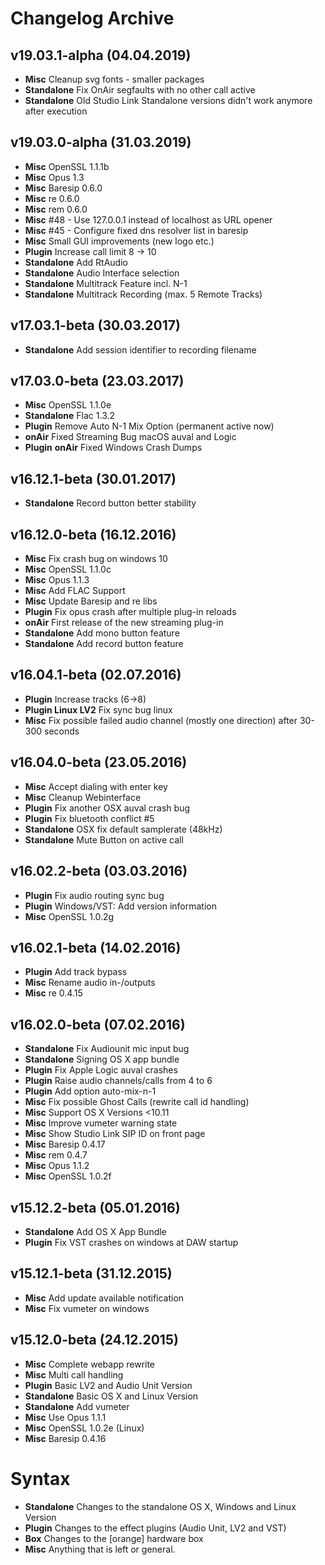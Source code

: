 # Changelog Archive


## v19.03.1-alpha (04.04.2019)

- **Misc** Cleanup svg fonts - smaller packages
- **Standalone** Fix OnAir segfaults with no other call active
- **Standalone** Old Studio Link Standalone versions didn't work anymore after execution


## v19.03.0-alpha (31.03.2019)

- **Misc** OpenSSL 1.1.1b
- **Misc** Opus 1.3
- **Misc** Baresip 0.6.0
- **Misc** re 0.6.0
- **Misc** rem 0.6.0
- **Misc** #48 - Use 127.0.0.1 instead of localhost as URL opener
- **Misc** #45 - Configure fixed dns resolver list in baresip
- **Misc** Small GUI improvements (new logo etc.)
- **Plugin** Increase call limit 8 -> 10
- **Standalone** Add RtAudio 
- **Standalone** Audio Interface selection
- **Standalone** Multitrack Feature incl. N-1
- **Standalone** Multitrack Recording (max. 5 Remote Tracks)


## v17.03.1-beta (30.03.2017)

- **Standalone** Add session identifier to recording filename


## v17.03.0-beta (23.03.2017)

- **Misc** OpenSSL 1.1.0e
- **Standalone** Flac 1.3.2
- **Plugin** Remove Auto N-1 Mix Option (permanent active now)
- **onAir** Fixed Streaming Bug macOS auval and Logic
- **Plugin** **onAir** Fixed Windows Crash Dumps


## v16.12.1-beta (30.01.2017)

- **Standalone** Record button better stability


## v16.12.0-beta (16.12.2016)

- **Misc** Fix crash bug on windows 10
- **Misc** OpenSSL 1.1.0c
- **Misc** Opus 1.1.3
- **Misc** Add FLAC Support
- **Misc** Update Baresip and re libs
- **Plugin** Fix opus crash after multiple plug-in reloads
- **onAir** First release of the new streaming plug-in
- **Standalone** Add mono button feature
- **Standalone** Add record button feature


## v16.04.1-beta (02.07.2016)

- **Plugin** Increase tracks (6->8)
- **Plugin Linux LV2** Fix sync bug linux
- **Misc** Fix possible failed audio channel (mostly one direction) after 30-300 seconds


## v16.04.0-beta (23.05.2016)

- **Misc** Accept dialing with enter key
- **Misc** Cleanup Webinterface
- **Plugin** Fix another OSX auval crash bug
- **Plugin** Fix bluetooth conflict #5
- **Standalone** OSX fix default samplerate (48kHz)
- **Standalone** Mute Button on active call


## v16.02.2-beta (03.03.2016)

- **Plugin** Fix audio routing sync bug
- **Plugin** Windows/VST: Add version information
- **Misc** OpenSSL 1.0.2g


## v16.02.1-beta (14.02.2016)

- **Plugin** Add track bypass
- **Misc** Rename audio in-/outputs
- **Misc** re 0.4.15


## v16.02.0-beta (07.02.2016)

- **Standalone** Fix Audiounit mic input bug
- **Standalone** Signing OS X app bundle
- **Plugin** Fix Apple Logic auval crashes
- **Plugin** Raise audio channels/calls from 4 to 6
- **Plugin** Add option auto-mix-n-1
- **Misc** Fix possible Ghost Calls (rewrite call id handling)
- **Misc** Support OS X Versions <10.11
- **Misc** Improve vumeter warning state
- **Misc** Show Studio Link SIP ID on front page
- **Misc** Baresip 0.4.17
- **Misc** rem 0.4.7
- **Misc** Opus 1.1.2
- **Misc** OpenSSL 1.0.2f


## v15.12.2-beta (05.01.2016)

- **Standalone** Add OS X App Bundle
- **Plugin** Fix VST crashes on windows at DAW startup


## v15.12.1-beta (31.12.2015)

- **Misc** Add update available notification
- **Misc** Fix vumeter on windows


## v15.12.0-beta (24.12.2015)

- **Misc** Complete webapp rewrite
- **Misc** Multi call handling
- **Plugin** Basic LV2 and Audio Unit Version
- **Standalone** Basic OS X and Linux Version
- **Standalone** Add vumeter
- **Misc** Use Opus 1.1.1
- **Misc** OpenSSL 1.0.2e (Linux)
- **Misc** Baresip 0.4.16


# Syntax

- **Standalone** Changes to the standalone OS X, Windows and Linux Version
- **Plugin** Changes to the effect plugins (Audio Unit, LV2 and VST)
- **Box** Changes to the [orange] hardware box
- **Misc** Anything that is left or general.
